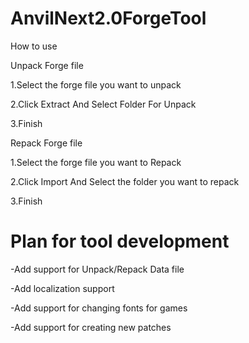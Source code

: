 # AnvilNext2.0ForgeTool
How to use

Unpack Forge file

1.Select the forge file you want to unpack

2.Click Extract And Select Folder For Unpack

3.Finish

Repack Forge file

1.Select the forge file you want to Repack

2.Click Import And Select the folder you want to repack

3.Finish

# Plan for tool development
-Add support for Unpack/Repack Data file

-Add localization support

-Add support for changing fonts for games

-Add support for creating new patches
